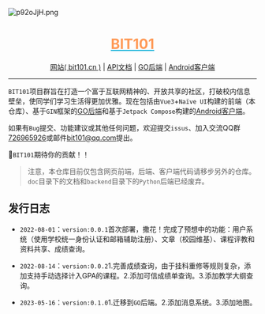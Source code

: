 <!--
 * @Author: flwfdd
 * @Date: 2022-07-27 16:44:47
 * @LastEditTime: 2023-05-16 15:12:28
 * @Description: 
 * _(:з」∠)_
-->

![p92oJjH.png](https://s1.ax1x.com/2023/05/16/p92oJjH.png)

<div style="text-align:center;">

<h1 style="color:#FF9A57;text-decoration:underline;text-decoration-color:#00ABD6;">BIT101</h1>

[网站( bit101.cn )](https://bit101.cn) | [API文档](https://www.apifox.cn/apidoc/shared-cb9f2548-ee02-49ad-97ed-099ef5f9337e) | [GO后端](https://github.com/flwfdd/BIT101-GO) | [Android客户端](https://github.com/flwfdd/BIT101-Android)

</div>

---

`BIT101`项目群旨在打造一个富于互联网精神的、开放共享的社区，打破校内信息壁垒，使同学们学习生活得更加优雅。现在包括由`Vue3`+`Naïve UI`构建的前端（本仓库）、基于`GIN`框架的[GO后端](https://github.com/flwfdd/BIT101-GO)和基于`Jetpack Compose`构建的[Android客户端](https://github.com/flwfdd/BIT101-Android)。

如果有`Bug`提交、功能建议或其他任何问题，欢迎提交`issus`、加入交流QQ群[726965926](https://jq.qq.com/?_wv=1027&k=OTttwrzb)或邮件[bit101@qq.com](mailto:bit101@qq.com)提出。

🥳`BIT101`期待你的贡献！！

> 注意，本仓库目前仅包含网页前端，后端、客户端代码请移步另外的仓库。`doc`目录下的文档和`backend`目录下的`Python`后端已经废弃。

## 发行日志

* `2022-08-01`：`version:0.0.1`首次部署，撒花！完成了预想中的功能：用户系统（使用学校统一身份认证和邮箱辅助注册）、文章（校园维基）、课程评教和资料共享、成绩查询。

* `2022-08-14`：`version:0.0.2`1.完善成绩查询，由于挂科重修等规则复杂，添加支持手动选择计入GPA的课程。2.添加可信成绩单查询。3.添加教学大纲查询。

* `2023-05-16`：`version:0.1.0`1.迁移到`GO`后端。2.添加消息系统。3.添加地图。
  